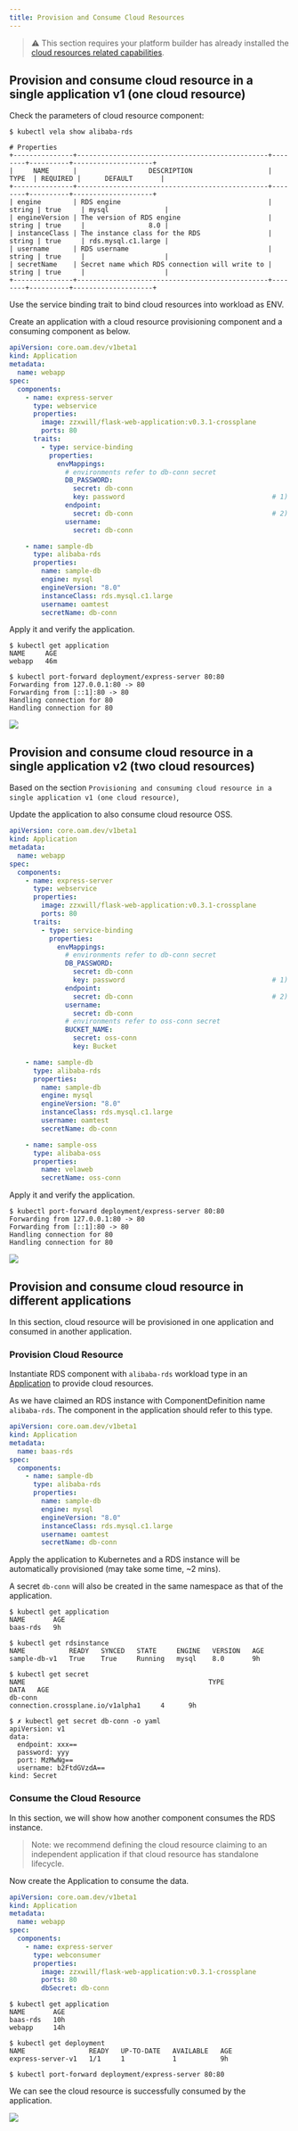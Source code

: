```yaml
---
title: Provision and Consume Cloud Resources
---
```


> ⚠️ This section requires your platform builder has already installed the [cloud resources related capabilities](../platform-engineers/cloud-services).

## Provision and consume cloud resource in a single application v1 (one cloud resource)

Check the parameters of cloud resource component:

```shell
$ kubectl vela show alibaba-rds

# Properties
+---------------+------------------------------------------------+--------+----------+--------------------+
|     NAME      |                  DESCRIPTION                   |  TYPE  | REQUIRED |      DEFAULT       |
+---------------+------------------------------------------------+--------+----------+--------------------+
| engine        | RDS engine                                     | string | true     | mysql              |
| engineVersion | The version of RDS engine                      | string | true     |                8.0 |
| instanceClass | The instance class for the RDS                 | string | true     | rds.mysql.c1.large |
| username      | RDS username                                   | string | true     |                    |
| secretName    | Secret name which RDS connection will write to | string | true     |                    |
+---------------+------------------------------------------------+--------+----------+--------------------+
```

Use the service binding trait to bind cloud resources into workload as ENV.

Create an application with a cloud resource provisioning component and a consuming component as below.

```yaml
apiVersion: core.oam.dev/v1beta1
kind: Application
metadata:
  name: webapp
spec:
  components:
    - name: express-server
      type: webservice
      properties:
        image: zzxwill/flask-web-application:v0.3.1-crossplane
        ports: 80
      traits:
        - type: service-binding
          properties:
            envMappings:
              # environments refer to db-conn secret
              DB_PASSWORD:
                secret: db-conn
                key: password                                     # 1) If the env name is different from secret key, secret key has to be set.
              endpoint:
                secret: db-conn                                   # 2) If the env name is the same as the secret key, secret key can be omitted.
              username:
                secret: db-conn

    - name: sample-db
      type: alibaba-rds
      properties:
        name: sample-db
        engine: mysql
        engineVersion: "8.0"
        instanceClass: rds.mysql.c1.large
        username: oamtest
        secretName: db-conn

```

Apply it and verify the application.

```shell
$ kubectl get application
NAME     AGE
webapp   46m

$ kubectl port-forward deployment/express-server 80:80
Forwarding from 127.0.0.1:80 -> 80
Forwarding from [::1]:80 -> 80
Handling connection for 80
Handling connection for 80
```

![](../resources/crossplane-visit-application.jpg)

## Provision and consume cloud resource in a single application v2 (two cloud resources)

Based on the section `Provisioning and consuming cloud resource in a single application v1 (one cloud resource)`, 

Update the application to also consume cloud resource OSS.

```yaml
apiVersion: core.oam.dev/v1beta1
kind: Application
metadata:
  name: webapp
spec:
  components:
    - name: express-server
      type: webservice
      properties:
        image: zzxwill/flask-web-application:v0.3.1-crossplane
        ports: 80
      traits:
        - type: service-binding
          properties:
            envMappings:
              # environments refer to db-conn secret
              DB_PASSWORD:
                secret: db-conn
                key: password                                     # 1) If the env name is different from secret key, secret key has to be set.
              endpoint:
                secret: db-conn                                   # 2) If the env name is the same as the secret key, secret key can be omitted.
              username:
                secret: db-conn
              # environments refer to oss-conn secret
              BUCKET_NAME:
                secret: oss-conn
                key: Bucket

    - name: sample-db
      type: alibaba-rds
      properties:
        name: sample-db
        engine: mysql
        engineVersion: "8.0"
        instanceClass: rds.mysql.c1.large
        username: oamtest
        secretName: db-conn

    - name: sample-oss
      type: alibaba-oss
      properties:
        name: velaweb
        secretName: oss-conn
```

Apply it and verify the application.

```shell
$ kubectl port-forward deployment/express-server 80:80
Forwarding from 127.0.0.1:80 -> 80
Forwarding from [::1]:80 -> 80
Handling connection for 80
Handling connection for 80
```

![](../resources/crossplane-visit-application-v2.jpg)

## Provision and consume cloud resource in different applications

In this section, cloud resource will be provisioned in one application and consumed in another application.

### Provision Cloud Resource

Instantiate RDS component with `alibaba-rds` workload type in an [Application](../application.md) to provide cloud resources.

As we have claimed an RDS instance with ComponentDefinition name `alibaba-rds`.
The component in the application should refer to this type.

```yaml
apiVersion: core.oam.dev/v1beta1
kind: Application
metadata:
  name: baas-rds
spec:
  components:
    - name: sample-db
      type: alibaba-rds
      properties:
        name: sample-db
        engine: mysql
        engineVersion: "8.0"
        instanceClass: rds.mysql.c1.large
        username: oamtest
        secretName: db-conn
```

Apply the application to Kubernetes and a RDS instance will be automatically provisioned (may take some time, ~2 mins).

A secret `db-conn` will also be created in the same namespace as that of the application.

```shell
$ kubectl get application
NAME       AGE
baas-rds   9h

$ kubectl get rdsinstance
NAME           READY   SYNCED   STATE     ENGINE   VERSION   AGE
sample-db-v1   True    True     Running   mysql    8.0       9h

$ kubectl get secret
NAME                                              TYPE                                  DATA   AGE
db-conn                                           connection.crossplane.io/v1alpha1     4      9h

$ ✗ kubectl get secret db-conn -o yaml
apiVersion: v1
data:
  endpoint: xxx==
  password: yyy
  port: MzMwNg==
  username: b2FtdGVzdA==
kind: Secret
```

### Consume the Cloud Resource

In this section, we will show how another component consumes the RDS instance.

> Note: we recommend defining the cloud resource claiming to an independent application if that cloud resource has
> standalone lifecycle.

Now create the Application to consume the data.

```yaml
apiVersion: core.oam.dev/v1beta1
kind: Application
metadata:
  name: webapp
spec:
  components:
    - name: express-server
      type: webconsumer
      properties:
        image: zzxwill/flask-web-application:v0.3.1-crossplane
        ports: 80
        dbSecret: db-conn
```

```shell
$ kubectl get application
NAME       AGE
baas-rds   10h
webapp     14h

$ kubectl get deployment
NAME                READY   UP-TO-DATE   AVAILABLE   AGE
express-server-v1   1/1     1            1           9h

$ kubectl port-forward deployment/express-server 80:80
```

We can see the cloud resource is successfully consumed by the application.

![](../resources/crossplane-visit-application.jpg)
